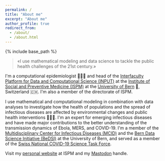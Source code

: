 ```yaml
---
permalink: /
title: "About me"
excerpt: "About me"
author_profile: true
redirect_from: 
  - /about/
  - /about.html
---
```


{% include base_path %}

> «I use mathematical modeling and data science to tackle the public health challenges of the 21st century.»
 
I'm a computational epidemiologist 👨‍💻🦠 and head of the [Interfaculty Platform for Data and Computational Science (INPUT)](https://www.ispm.unibe.ch/research/research_groups_and_themes/input/index_eng.html) at the [Institute of Social and Preventive Medicine (ISPM)](https://www.ispm.unibe.ch) at the [University of Bern](https://www.unibe.ch) 🏫, Switzerland 🇨🇭. I'm also a member of the directorate of ISPM.

I use mathematical and computational modeling in combination with data analyses to investigate how the health of populations and the spread of infectious diseases are affected by environmental changes and public health interventions 💊😷💉. I'm an expert for emerging infectious diseases and have made major contributions to the better understanding of the transmission dynamics of Ebola, MERS, and COVID-19. I'm a member of the [Multidisciplinary Center for Infectious Diseases (MCID)](https://www.mcid.unibe.ch) and the [Bern Data Science Initiative (BeDSI)](https://www.bedsi.unibe.ch) at the University of Bern, and served as a member of the [Swiss National COVID-19 Science Task Force](https://sciencetaskforce.ch).

Visit my [personal website](https://www.ispm.unibe.ch/about_us/staff/althaus_christian/index_eng.html) at ISPM and my <a rel="me" href="https://mastodon.online/@c_althaus">Mastodon</a> handle.

